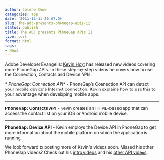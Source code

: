 ```yaml
---
author: Colene Chow
categories: app
date: '2011-12-12 20:07:59'
slug: the-adc-presents-phonegap-apis-ii
status: publish
title: The ADC presents PhoneGap APIs II
type: post
format: html
tags:
- News
---
```


Adobe Developer Evangelist [Kevin Hoyt](http://twitter.com/krhoyt) has released new videos covering more PhoneGap APIs. In these step-by-step videos he covers how to use the Connection, Contacts and Device APIs.

_* PhoneGap: Connection API_* - PhoneGap’s Connection API can detect your mobile device's Internet connection. Kevin explains how to use this to your advantage when developing mobile apps.

---

**PhoneGap: Contacts API** - Kevin creates an HTML-based app that can access the contact list on your iOS or Android mobile device.

---

**PhoneGap: Device API** - Kevin employs the Device API in PhoneGap to get more information about the mobile platform on which the application is running.

We look forward to posting more of Kevin's videos soon. Missed his other PhoneGap videos? Check out his [intro videos](http://phonegap.com/2011/12/05/the-adc-presents-phonegap/) and his [other API videos](http://phonegap.com/2011/12/06/the-adc-presents-phonegap-apis/).
